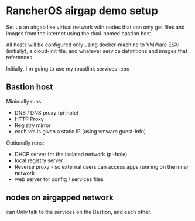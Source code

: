 
# RancherOS airgap demo setup

Set up an airgap like virtual network with nodes that can only get files and images from the internet using the dual-homed bastion host.

All hosts will be configured only using docker-machine to VMWare ESXi (initially), a cloud-init file, and whatever service definitions and images that references.

Initially, I'm going to use my roastlink services repo

## Bastion host

Minimally runs:
* DNS / DNS proxy (pi-hole)
* HTTP Proxy
* Registry mirror
* each vm is given a static IP (using vmware guest-info)

Optionally runs:
* DHCP server for the isolated network (pi-hole)
* local registry server
* Reverse proxy - so external users can access apps running on the inner network
* web server for config / services files

## nodes on airgapped network

can Only talk to the services on the Bastion, and each other.
